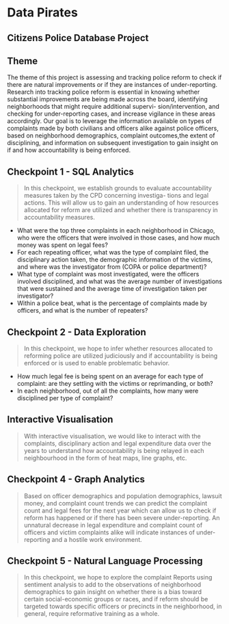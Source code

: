 # Data Pirates
## Citizens Police Database Project 

## Theme

The theme of this project is assessing and tracking police reform to check if there are natural improvements or if they are instances of under-reporting. Research into tracking police reform is essential in knowing whether substantial improvements are being made across the board, identifying neighborhoods that might require additional supervi- sion/intervention, and checking for under-reporting cases, and increase vigilance in these areas accordingly.
Our goal is to leverage the information available on types of complaints made by both civilians and officers alike against police officers, based on neighborhood demographics, complaint outcomes,the extent of disciplining, and information on subsequent investigation to gain insight on if and how accountability is being enforced.

## Checkpoint 1 - SQL Analytics

> In this checkpoint, we establish grounds to evaluate accountability measures taken by the CPD concerning investiga- tions and legal actions. This will allow us to gain an understanding of how resources allocated for reform are utilized and whether there is transparency in accountability measures.

- What were the top three complaints in each neighborhood in Chicago, who were the officers that were involved in those cases, and how much money was spent on legal fees?
- For each repeating officer, what was the type of complaint filed, the disciplinary action taken, the demographic information of the victims, and where was the investigator from (COPA or police department)?
- What type of complaint was most investigated, were the officers involved disciplined, and what was the average number of investigations that were sustained and the average time of investigation taken per investigator?
- Within a police beat, what is the percentage of complaints made by officers, and what is the number of repeaters?

## Checkpoint 2 - Data Exploration

> In this checkpoint, we hope to infer whether resources allocated to reforming police are utilized judiciously and if accountability is being enforced or is used to enable problematic behavior.

- How much legal fee is being spent on an average for each type of complaint: are they settling with the victims or reprimanding, or both?
- In each neighborhood, out of all the complaints, how many were disciplined per type of complaint?

## Interactive Visualisation 

> With interactive visualisation, we would like to interact with the complaints, disciplinary action and legal expenditure data over the years to understand how accountability is being relayed in each neighbourhood in the form of heat maps, line graphs, etc.

## Checkpoint 4 - Graph Analytics

> Based on officer demographics and population demographics, lawsuit money, and complaint count trends we can predict the complaint count and legal fees for the next year which can allow us to check if reform has happened or if there has been severe under-reporting.
An unnatural decrease in legal expenditure and complaint count of officers and victim complaints alike will indicate instances of under-reporting and a hostile work environment.

## Checkpoint 5 - Natural Language Processing

> In this checkpoint, we hope to explore the complaint Reports using sentiment analysis to add to the observations of neighborhood demographics to gain insight on whether there is a bias toward certain social-economic groups or races, and if reform should be targeted towards specific officers or precincts in the neighborhood, in general, require reformative training as a whole.

